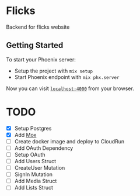 # Flicks
Backend for flicks website

## Getting Started
To start your Phoenix server:

  * Setup the project with `mix setup`
  * Start Phoenix endpoint with `mix phx.server`

Now you can visit [`localhost:4000`](http://localhost:4000) from your browser.

# TODO
  - [x] Setup Postgres
  - [x] Add [Mox](https://hexdocs.pm/mox/Mox.html)
  - [ ] Create docker image and deploy to CloudRun
  - [ ] Add OAuth Dependency
  - [ ] Setup OAuth
  - [ ] Add Users Struct
  - [ ] CreateUser Mutation
  - [ ] SignIn Mutation
  - [ ] Add Media Struct
  - [ ] Add Lists Struct
